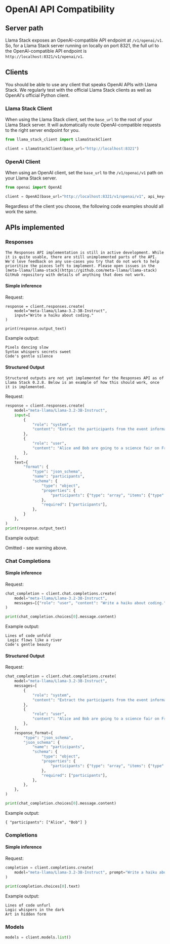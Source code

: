 # OpenAI API Compatibility

## Server path

Llama Stack exposes an OpenAI-compatible API endpoint at `/v1/openai/v1`. So, for a Llama Stack server running on locally on port 8321, the full url to the OpenAI-compatible API endpoint is `http://localhost:8321/v1/openai/v1`.

## Clients

You should be able to use any client that speaks OpenAI APIs with Llama Stack. We regularly test with the official Llama Stack clients as well as OpenAI's official Python client.

### Llama Stack Client

When using the Llama Stack client, set the `base_url` to the root of your Llama Stack server. It will automatically route OpenAI-compatible requests to the right server endpoint for you.

```python
from llama_stack_client import LlamaStackClient

client = LlamaStackClient(base_url="http://localhost:8321")
```

### OpenAI Client

When using an OpenAI client, set the `base_url` to the `/v1/openai/v1` path on your Llama Stack server.

```python
from openai import OpenAI

client = OpenAI(base_url="http://localhost:8321/v1/openai/v1", api_key="none")
```

Regardless of the client you choose, the following code examples should all work the same.

## APIs implemented

### Responses

```{note}
The Responses API implementation is still in active development. While it is quite usable, there are still unimplemented parts of the API. We'd love feedback on any use-cases you try that do not work to help prioritize the pieces left to implement. Please open issues in the [meta-llama/llama-stack](https://github.com/meta-llama/llama-stack) GitHub repository with details of anything that does not work.
```

#### Simple inference

Request:

```
response = client.responses.create(
    model="meta-llama/Llama-3.2-3B-Instruct",
    input="Write a haiku about coding."
)

print(response.output_text)
```
Example output:

```text
Pixels dancing slow
Syntax whispers secrets sweet
Code's gentle silence
```

#### Structured Output

```{warning}
Structured outputs are not yet implemented for the Responses API as of Llama Stack 0.2.8. Below is an example of how this should work, once it is implemented.
```

Request:

```python
response = client.responses.create(
    model="meta-llama/Llama-3.2-3B-Instruct",
    input=[
        {
            "role": "system",
            "content": "Extract the participants from the event information.",
        },
        {
            "role": "user",
            "content": "Alice and Bob are going to a science fair on Friday.",
        },
    ],
    text={
        "format": {
            "type": "json_schema",
            "name": "participants",
            "schema": {
                "type": "object",
                "properties": {
                    "participants": {"type": "array", "items": {"type": "string"}}
                },
                "required": ["participants"],
            },
        }
    },
)
print(response.output_text)
```

Example output:

Omitted - see warning above.

### Chat Completions

#### Simple inference

Request:

```python
chat_completion = client.chat.completions.create(
    model="meta-llama/Llama-3.2-3B-Instruct",
    messages=[{"role": "user", "content": "Write a haiku about coding."}],
)

print(chat_completion.choices[0].message.content)
```

Example output:

```text
Lines of code unfold
 Logic flows like a river
Code's gentle beauty
```

#### Structured Output

Request:

```python
chat_completion = client.chat.completions.create(
    model="meta-llama/Llama-3.2-3B-Instruct",
    messages=[
        {
            "role": "system",
            "content": "Extract the participants from the event information.",
        },
        {
            "role": "user",
            "content": "Alice and Bob are going to a science fair on Friday.",
        },
    ],
    response_format={
        "type": "json_schema",
        "json_schema": {
            "name": "participants",
            "schema": {
                "type": "object",
                "properties": {
                    "participants": {"type": "array", "items": {"type": "string"}}
                },
                "required": ["participants"],
            },
        },
    },
)

print(chat_completion.choices[0].message.content)
```

Example output:

```text
{ "participants": ["Alice", "Bob"] }
```

### Completions

#### Simple inference

Request:

```python
completion = client.completions.create(
    model="meta-llama/Llama-3.2-3B-Instruct", prompt="Write a haiku about coding."
)

print(completion.choices[0].text)
```

Example output:

```text
Lines of code unfurl
Logic whispers in the dark
Art in hidden form
```

### Models

```python
models = client.models.list()
```
